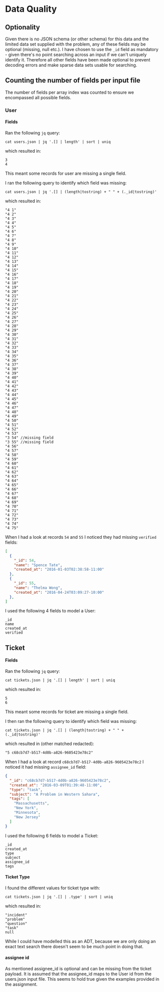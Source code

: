 # Data Quality

## Optionality

Given there is no JSON schema (or other schema) for this data and the limited data set supplied with the problem, any of these fields may be optional (missing, null etc.). I have chosen to use the `_id` field as mandatory - given there's no point searching across an input if we can't uniquely identify it. Therefore all other fields have been made optional to prevent decoding errors and make sparse data sets usable for searching.

## Counting the number of fields per input file

The number of fields per array index was counted to ensure we encompassed all possible fields.

### User

#### Fields

Ran the following `jq` query:

```
cat users.json | jq '.[] | length' | sort | uniq
```

which resulted in:

```
3
4
```

This meant some records for user are missing a single field.

I ran the following query to identify which field was missing:


```
cat users.json | jq '.[] | (length|tostring) + " " + (._id|tostring)'
```

which resulted in:


```
"4 1"
"4 2"
"4 3"
"4 4"
"4 5"
"4 6"
"4 7"
"4 8"
"4 9"
"4 10"
"4 11"
"4 12"
"4 13"
"4 14"
"4 15"
"4 16"
"4 17"
"4 18"
"4 19"
"4 20"
"4 21"
"4 22"
"4 23"
"4 24"
"4 25"
"4 26"
"4 27"
"4 28"
"4 29"
"4 30"
"4 31"
"4 32"
"4 33"
"4 34"
"4 35"
"4 36"
"4 37"
"4 38"
"4 39"
"4 40"
"4 41"
"4 42"
"4 43"
"4 44"
"4 45"
"4 46"
"4 47"
"4 48"
"4 49"
"4 50"
"4 51"
"4 52"
"4 53"
"3 54" //missing field
"3 55" //missing field
"4 56"
"4 57"
"4 58"
"4 59"
"4 60"
"4 61"
"4 62"
"4 63"
"4 64"
"4 65"
"4 66"
"4 67"
"4 68"
"4 69"
"4 70"
"4 71"
"4 72"
"4 73"
"4 74"
"4 75"
```

When I had a look at records `54` and `55` I noticed they had missing `verified` fields:

```json
[
  {
    "_id": 54,
    "name": "Spence Tate",
    "created_at": "2016-01-03T02:38:58-11:00"
  },
  {
    "_id": 55,
    "name": "Thelma Wong",
    "created_at": "2016-04-24T03:09:27-10:00"
  },
]
```

I used the following 4 fields to model a User:

```
_id
name
created_at
verified
```

## Ticket


#### Fields


Ran the following `jq` query:

```
cat tickets.json | jq '.[] | length' | sort | uniq
```

which resulted in:

```
5
6
```

This meant some records for ticket are missing a single field.

I then ran the following query to identify which field was missing:

```
cat tickets.json | jq '.[] | (length|tostring) + " " + (._id|tostring)'
```

which resulted in (other matched redacted):

```
"5 c68cb7d7-b517-4d0b-a826-9605423e78c2"
```

When I had a look at record `c68cb7d7-b517-4d0b-a826-9605423e78c2` I noticed it had missing `assignee_id` field:

```json
{
  "_id": "c68cb7d7-b517-4d0b-a826-9605423e78c2",
  "created_at": "2016-03-09T01:39:48-11:00",
  "type": "task",
  "subject": "A Problem in Western Sahara",
  "tags": [
    "Massachusetts",
    "New York",
    "Minnesota",
    "New Jersey"
  ]
}
```


I used the following 6 fields to model a Ticket:

```
_id
created_at
type
subject
assignee_id
tags
```

#### Ticket Type

I found the different values for ticket type with:

```
cat tickets.json | jq '.[] | .type' | sort | uniq
```

which resulted in:

```
"incident"
"problem"
"question"
"task"
null
```

While I could have modelled this as an ADT, because we are only doing an exact text search there doesn't seem to be much point in doing that.


#### assignee id

As mentioned assignee_id is optional and can be missing from the ticket payload. It is assumed that the assignee_id maps to the User id from the users.json input file. This seems to hold true given the examples provided in the assignment.

